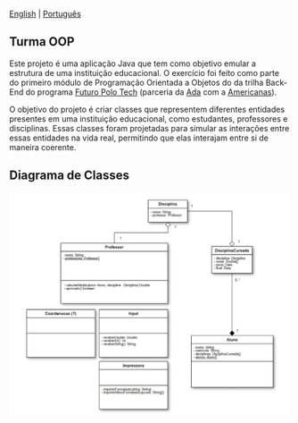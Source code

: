 [English](README.md) | [Português](README.pt-br.md)

## Turma OOP

Este projeto é uma aplicação Java que tem como objetivo emular a estrutura de uma instituição
educacional. O exercício foi feito como parte do primeiro módulo de Programação Orientada a 
Objetos do da trilha Back-End do programa [Futuro Polo Tech](https://polotech.americanas.io/)
(parceria da [Ada](https://ada.tech/sou-aluno) com a [Americanas](https://carreiras.americanas.com/)).

O objetivo do projeto é criar classes que representem diferentes entidades presentes em uma instituição
educacional, como estudantes, professores e disciplinas. Essas classes foram projetadas para simular
as interações entre essas entidades na vida real, permitindo que elas interajam entre si de maneira 
coerente.

## Diagrama de Classes

<p align="center">
    <img src="images/class-diagram.jpg" alt="Class Diagram">
</p>
